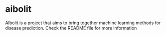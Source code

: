 # aibolit
AIbolit is a project that aims to bring together machine learning methods for disease prediction. Check the README file for more information
